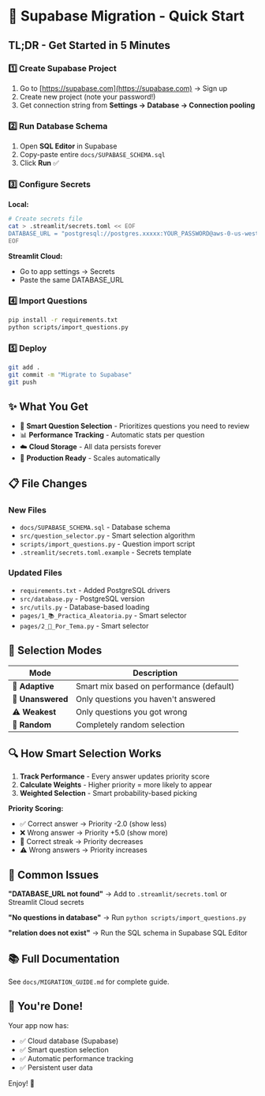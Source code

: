 # 🚀 Supabase Migration - Quick Start

## TL;DR - Get Started in 5 Minutes

### 1️⃣ Create Supabase Project

1. Go to [https://supabase.com](https://supabase.com) → Sign up
2. Create new project (note your password!)
3. Get connection string from **Settings → Database → Connection pooling**

### 2️⃣ Run Database Schema

1. Open **SQL Editor** in Supabase
2. Copy-paste entire `docs/SUPABASE_SCHEMA.sql`
3. Click **Run** ✅

### 3️⃣ Configure Secrets

**Local:**
```bash
# Create secrets file
cat > .streamlit/secrets.toml << EOF
DATABASE_URL = "postgresql://postgres.xxxxx:YOUR_PASSWORD@aws-0-us-west-1.pooler.supabase.com:6543/postgres"
EOF
```

**Streamlit Cloud:**
- Go to app settings → Secrets
- Paste the same DATABASE_URL

### 4️⃣ Import Questions

```bash
pip install -r requirements.txt
python scripts/import_questions.py
```

### 5️⃣ Deploy

```bash
git add .
git commit -m "Migrate to Supabase"
git push
```

## ✨ What You Get

- 🧠 **Smart Question Selection** - Prioritizes questions you need to review
- 📊 **Performance Tracking** - Automatic stats per question
- ☁️ **Cloud Storage** - All data persists forever
- 🚀 **Production Ready** - Scales automatically

## 📋 File Changes

### New Files
- `docs/SUPABASE_SCHEMA.sql` - Database schema
- `src/question_selector.py` - Smart selection algorithm
- `scripts/import_questions.py` - Question import script
- `.streamlit/secrets.toml.example` - Secrets template

### Updated Files
- `requirements.txt` - Added PostgreSQL drivers
- `src/database.py` - PostgreSQL version
- `src/utils.py` - Database-based loading
- `pages/1_📚_Practica_Aleatoria.py` - Smart selector
- `pages/2_📖_Por_Tema.py` - Smart selector

## 🎯 Selection Modes

| Mode | Description |
|------|-------------|
| 🧠 **Adaptive** | Smart mix based on performance (default) |
| 📝 **Unanswered** | Only questions you haven't answered |
| ⚠️ **Weakest** | Only questions you got wrong |
| 🎲 **Random** | Completely random selection |

## 🔍 How Smart Selection Works

1. **Track Performance** - Every answer updates priority score
2. **Calculate Weights** - Higher priority = more likely to appear
3. **Weighted Selection** - Smart probability-based picking

**Priority Scoring:**
- ✅ Correct answer → Priority -2.0 (show less)
- ❌ Wrong answer → Priority +5.0 (show more)
- 🎯 Correct streak → Priority decreases
- ⚠️ Wrong answers → Priority increases

## 🔧 Common Issues

**"DATABASE_URL not found"**
→ Add to `.streamlit/secrets.toml` or Streamlit Cloud secrets

**"No questions in database"**
→ Run `python scripts/import_questions.py`

**"relation does not exist"**
→ Run the SQL schema in Supabase SQL Editor

## 📚 Full Documentation

See `docs/MIGRATION_GUIDE.md` for complete guide.

## 🎉 You're Done!

Your app now has:
- ✅ Cloud database (Supabase)
- ✅ Smart question selection
- ✅ Automatic performance tracking
- ✅ Persistent user data

Enjoy! 🚀
